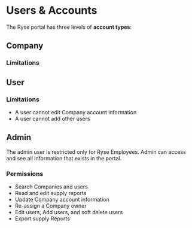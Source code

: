 # Users & Accounts

The Ryse portal has three levels of **account types**:

## Company

### Limitations

## User

### Limitations

- A user cannot edit Company account information
- A user cannot add other users

## Admin

The admin user is restricted only for Ryse Employees. Admin can access and see all information that exists in the portal.

### Permissions

- Search Companies and users
- Read and edit supply reports
- Update Company account information
- Re-assign a Company owner
- Edit users, Add users, and soft delete users
- Export supply Reports
